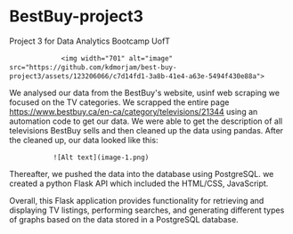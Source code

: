 # BestBuy-project3
Project 3 for Data Analytics Bootcamp UofT

                 <img width="701" alt="image" src="https://github.com/kdmorjam/best-buy-project3/assets/123206066/c7d14fd1-3a8b-41e4-a63e-5494f430e88a">


We analysed our data from the BestBuy's website, usinf web scraping we focused on the TV categories. 
We scrapped the entire page https://www.bestbuy.ca/en-ca/category/televisions/21344 using an automation code to get our data.
We were able to get the description of all televisions BestBuy sells and then cleaned up the data using pandas.
After the cleaned up, our data looked like this:

               ![Alt text](image-1.png)



Thereafter, we pushed the data into the database using PostgreSQL. we created a python Flask API which included the HTML/CSS, JavaScript.

Overall, this Flask application provides functionality for retrieving and displaying TV listings, performing searches, and generating different types of graphs based on the data stored in a PostgreSQL database.


